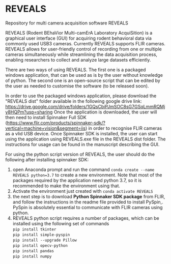# REVEALS
Repository for multi camera acquisition software REVEALS

REVEALS (Rodent BEhaVior Multi-camErA Laboratory AcquiSition) is a graphical user interface (GUI) for acquiring rodent behavioral data via commonly used USB3 cameras. Currently REVEALS supports FLIR cameras. REVEALS allows for user-friendly control of recording from one or multiple cameras simultaneously while streamlining the data acquisition process, enabling researchers to collect and analyze large datasets efficiently. 

There are two ways of using REVEALS. The first one is a packaged windows application, that can be used as is by the user without knowledge of python. The second one is an open-source script that can be edited by the user as needed to customise the software (to be released soon).

In order to use the packaged windows application, please download the "REVEALS dist" folder available in the following google drive link: https://drive.google.com/drive/folders/1GQsCbiPJmSOC8sG7GSqLmmRQMjy8HQPm?usp=sharing
Once the application is downloaded, the user will then need to install Spinnaker Full SDK (https://www.flir.com/products/spinnaker-sdk/?vertical=machine+vision&segment=iis) in order to recognise FLIR cameras as a vlid USB device. 
Once Spinnaker SDK is installed, the user can start using the application using REVEALS.exe file in the REVEALS dist folder. The instructions for usage can be found in the manuscript describing the GUI. 

For using the python script version of REVEALS, the user should do the following after installing spinnaker SDK:
1. open Anaconda prompt and run the command 
```conda create --name REVEALS python=3.7```
to create a new environment. Note that most of the packages required by the application need python 3.7, so it is recommended to make the environment using that.
2. Activate the environment just created with ```conda activate REVEALS```
3. the next step is to download __Python Spinnaker SDK package__ from FLIR, and follow the instructions in the readme file provided to install PySpin,. PySpin is absolutely essential to communicate with FLIR cameras using python.
4. REVEALS python script requires a number of packages, which can be installed using the following set of commands <br>
    ```pip install tkinter``` <br>
    ```pip install simple-pyspin``` <br>
    ```pip install --upgrade Pillow``` <br>
    ```pip install opecv-python``` <br>
    ```pip install pandas``` <br>
    ```pip install numpy``` <br>
  



